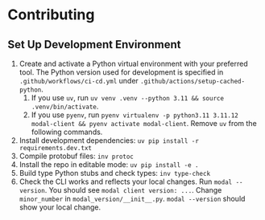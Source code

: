 # Contributing

## Set Up Development Environment

1. Create and activate a Python virtual environment with your preferred tool. The Python version
   used for development is specified in `.github/workflows/ci-cd.yml` under
   `.github/actions/setup-cached-python`.
    1. If you use `uv`, run `uv venv .venv --python 3.11 && source .venv/bin/activate`.
    1. If you use `pyenv`, run `pyenv virtualenv -p python3.11 3.11.12 modal-client && pyenv
       activate modal-client`. Remove `uv` from the following commands.
1. Install development dependencies: `uv pip install -r requirements.dev.txt`
1. Compile protobuf files: `inv protoc`
1. Install the repo in editable mode: `uv pip install -e .`
1. Build type Python stubs and check types: `inv type-check`
1. Check the CLI works and reflects your local changes. Run `modal --version`. You should see `modal
   client version: ...`. Change `minor_number` in `modal_version/__init__.py`. `modal --version` should
   show your local change.
